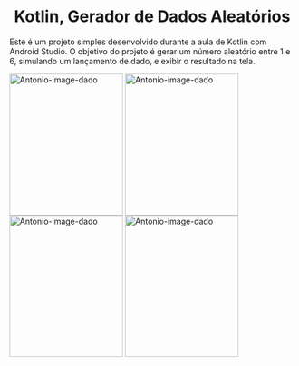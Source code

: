 <h1 align="center">Kotlin, Gerador de Dados Aleatórios</h1>
<p>Este é um projeto simples desenvolvido durante a aula de Kotlin com Android Studio. O objetivo do projeto é gerar um número aleatório entre 1 e 6, simulando um lançamento de dado, e exibir o resultado na tela.<p>
<img align="center" alt="Antonio-image-dado" height="250" width="200" src="https://user-images.githubusercontent.com/116458056/227068791-3a39f88b-bca7-4c55-9a51-560ae674dbf2.png">
  <img align="center" alt="Antonio-image-dado" height="250" width="200" src="https://user-images.githubusercontent.com/116458056/227068791-3a39f88b-bca7-4c55-9a51-560ae674dbf2.png">
  <img align="center" alt="Antonio-image-dado" height="250" width="200" src="https://user-images.githubusercontent.com/116458056/227068791-3a39f88b-bca7-4c55-9a51-560ae674dbf2.png">
  <img align="center" alt="Antonio-image-dado" height="250" width="200" src="https://user-images.githubusercontent.com/116458056/227068791-3a39f88b-bca7-4c55-9a51-560ae674dbf2.png">
  
